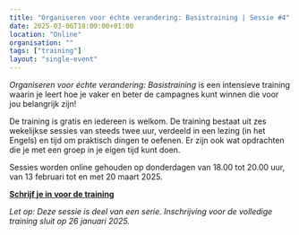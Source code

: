 ```yaml
---
title: "Organiseren voor échte verandering: Basistraining | Sessie #4"
date: 2025-03-06T18:00:00+01:00
location: "Online"
organisation: ""
tags: ["training"]
layout: "single-event"
---
```


_Organiseren voor échte verandering: Basistraining_ is een intensieve training waarin je leert hoe je vaker en beter de campagnes kunt winnen die voor jou belangrijk zijn!

De training is gratis en iedereen is welkom. De training bestaat uit zes wekelijkse sessies van steeds twee uur, verdeeld in een lezing (in het Engels) en tijd om praktisch dingen te oefenen. Er zijn ook wat opdrachten die je met een groep in je eigen tijd kunt doen.

Sessies worden online gehouden op donderdagen van 18.00 tot 20.00 uur, van 13 februari tot en met 20 maart 2025.

[**Schrijf je in voor de training**](https://tally.so/r/wLM27y)

_Let op: Deze sessie is deel van een serie. Inschrijving voor de volledige training sluit op 26 januari 2025._
